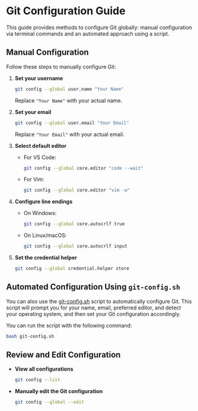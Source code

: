 # Git Configuration Guide

This guide provides methods to configure Git globally: manual configuration via terminal commands and an automated approach using a script.

## Manual Configuration

Follow these steps to manually configure Git:

1. **Set your username**
    ```bash
    git config --global user.name "Your Name"
    ```
    Replace `"Your Name"` with your actual name.

2. **Set your email**
    ```bash
    git config --global user.email "Your Email"
    ```
    Replace `"Your Email"` with your actual email.

3. **Select default editor**

    - For VS Code:
        ```bash
        git config --global core.editor "code --wait"
        ```
    - For Vim:
        ```bash
        git config --global core.editor "vim -w"
        ```

4. **Configure line endings**

    - On Windows:
        ```bash
        git config --global core.autocrlf true
        ```
    - On Linux/macOS:
        ```bash
        git config --global core.autocrlf input
        ```

5. **Set the credential helper**
    ```bash
    git config --global credential.helper store
    ```

## Automated Configuration Using `git-config.sh`

You can also use the [git-config.sh](https://github.com/muritalatolanrewaju/KnowledgeBase-Tech/blob/main/docs/Git-Guides/git-config.sh) script to automatically configure Git. This script will prompt you for your name, email, preferred editor, and detect your operating system, and then set your Git configuration accordingly.

You can run the script with the following command:

```bash
bash git-config.sh
```

## Review and Edit Configuration

- **View all configurations**
    ```bash
    git config --list
    ```
- **Manually edit the Git configuration**
    ```bash
    git config --global --edit
    ```
